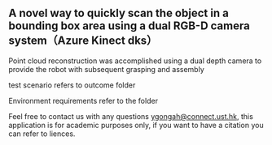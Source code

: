 ## A novel way to quickly scan the object in a bounding box area using a dual RGB-D camera system（Azure Kinect dks）

Point cloud reconstruction was accomplished using a dual depth camera to provide the robot with subsequent grasping and assembly

test scenario refers to outcome folder

Environment requirements refer to the folder

Feel free to contact us with any questions ygongah@connect.ust.hk, this application is for academic purposes only, if you want to have a citation you can refer to liences.

